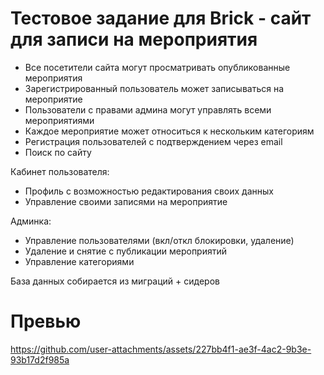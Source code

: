 # Тестовое задание для Brick - сайт для записи на мероприятия

- Все посетители сайта могут просматривать опубликованные мероприятия
- Зарегистрированный пользователь может записываться на мероприятие
- Пользователи с правами админа могут управлять всеми мероприятиями
- Каждое мероприятие может относиться к нескольким категориям
- Регистрация пользователей с подтверждением через email
- Поиск по сайту

Кабинет пользователя:
- Профиль с возможностью редактирования своих данных
- Управление своими записями на мероприятие

Админка:
- Управление пользователями (вкл/откл блокировки, удаление)
- Удаление и снятие с публикации мероприятий
- Управление категориями

База данных собирается из миграций + сидеров

# Превью

https://github.com/user-attachments/assets/227bb4f1-ae3f-4ac2-9b3e-93b17d2f985a

